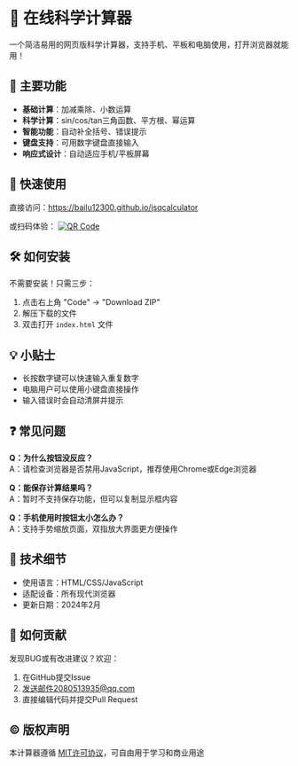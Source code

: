 # 🧮 在线科学计算器

一个简洁易用的网页版科学计算器，支持手机、平板和电脑使用，打开浏览器就能用！



## 🌟 主要功能
- **基础计算**：加减乘除、小数运算
- **科学计算**：sin/cos/tan三角函数、平方根、幂运算
- **智能功能**：自动补全括号、错误提示
- **键盘支持**：可用数字键盘直接输入
- **响应式设计**：自动适应手机/平板屏幕

## 🚀 快速使用
直接访问：https://bailu12300.github.io/jsqcalculator

或扫码体验：
[![QR Code](https://api.qrserver.com/v1/create-qr-code/?size=150x150&data=https://bailu12300.github.io/jsqcalculator)](https://bailu12300.github.io/jsqcalculator)



## 🛠️ 如何安装
不需要安装！只需三步：
1. 点击右上角 "Code" → "Download ZIP"
2. 解压下载的文件
3. 双击打开 `index.html` 文件

## 💡 小贴士
- 长按数字键可以快速输入重复数字
- 电脑用户可以使用小键盘直接操作
- 输入错误时会自动清屏并提示

## ❓ 常见问题
**Q：为什么按钮没反应？**  
A：请检查浏览器是否禁用JavaScript，推荐使用Chrome或Edge浏览器

**Q：能保存计算结果吗？**  
A：暂时不支持保存功能，但可以复制显示框内容

**Q：手机使用时按钮太小怎么办？**  
A：支持手势缩放页面，双指放大界面更方便操作

## 📜 技术细节

- 使用语言：HTML/CSS/JavaScript
- 适配设备：所有现代浏览器
- 更新日期：2024年2月

## 🤝 如何贡献
发现BUG或有改进建议？欢迎：
1. 在GitHub提交Issue
2. 发送邮件2080513935@qq.com
3. 直接编辑代码并提交Pull Request

## ©️ 版权声明
本计算器遵循 [MIT许可协议](LICENSE)，可自由用于学习和商业用途

